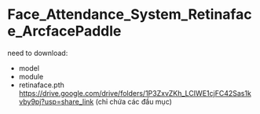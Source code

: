 # Face_Attendance_System_Retinaface_ArcfacePaddle
need to download:
+ model
+ module
+ retinaface.pth
https://drive.google.com/drive/folders/1P3ZxvZKh_LCIWE1cjFC42Sas1kvby9pj?usp=share_link (chỉ chứa các đầu mục)
